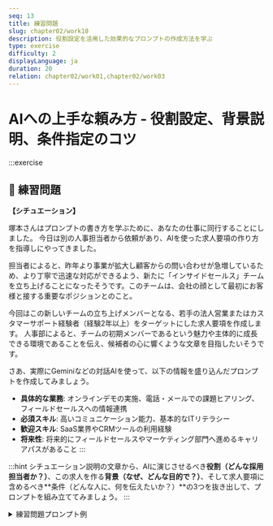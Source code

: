 ```yaml
---
seq: 13
title: 練習問題
slug: chapter02/work10
description: 役割設定を活用した効果的なプロンプトの作成方法を学ぶ
type: exercise
difficulty: 2
displayLanguage: ja
duration: 20
relation: chapter02/work01,chapter02/work03
---
```


# AIへの上手な頼み方 - 役割設定、背景説明、条件指定のコツ

:::exercise
## 📝 練習問題
**【シチュエーション】**

塚本さんはプロンプトの書き方を学ぶために、あなたの仕事に同行することにしました。
今日は別の人事担当者から依頼があり、AIを使った求人要項の作り方を指導しにやってきました。

担当者によると、昨年より事業が拡大し顧客からの問い合わせが急増しているため、より丁寧で迅速な対応ができるよう、新たに「インサイドセールス」チームを立ち上げることになったそうです。このチームは、会社の顔として最初にお客様と接する重要なポジションとのこと。

今回はこの新しいチームの立ち上げメンバーとなる、若手の法人営業またはカスタマーサポート経験者（経験2年以上）をターゲットにした求人要項を作成します。
人事部によると、チームの初期メンバーであるという魅力や主体的に成長できる環境であることを伝え、候補者の心に響くような文章を目指したいそうです。

さあ、実際にGeminiなどの対話AIを使って、以下の情報を盛り込んだプロンプトを作成してみましょう。

* **具体的な業務**: オンラインデモの実施、電話・メールでの課題ヒアリング、フィールドセールスへの情報連携
* **必須スキル**: 高いコミュニケーション能力、基本的なITリテラシー
* **歓迎スキル**: SaaS業界やCRMツールの利用経験
* **将来性**: 将来的にフィールドセールスやマーケティング部門へ進めるキャリアパスがあること
:::

:::hint
シチュエーション説明の文章から、AIに演じさせるべき**役割（どんな採用担当者か？）**、この求人を作る**背景（なぜ、どんな目的で？）**、そして求人要項に含めるべき**条件（どんな人に、何を伝えたいか？）**の3つを抜き出して、プロンプトを組み立ててみましょう。
:::

<details><summary>練習問題プロンプト例</summary>

```text
# 役割
あなたは、BtoB SaaS企業の採用に精通した人事部長です。

# 背景
当社は、急成長中のマーケティングオートメーションツールを提供しています。ありがたいことに顧客からの問い合わせが急増しており、より丁寧で迅速な対応を行うため、新たに「インサイドセールス」チームを立ち上げることになりました。このチームは、当社の顔として最初にお客様と接する重要なポジションです。

# 条件
- ターゲットは、法人営業またはカスタマーサポートの経験が2年以上ある若手人材です。
- チームの立ち上げメンバーであることを魅力として伝え、主体性や成長意欲のある人材に響くような内容にしてください。
- 以下の要素を必ず含めてください。
  - ポジションのミッション: なぜこのチームが必要なのか
  - 具体的な業務: オンラインデモ、電話・メールでの課題ヒアリング、営業担当への情報連携
  - 必須スキル: 基本的なITリテラシー、高いコミュニケーション能力
  - 歓迎スキル: SaaS業界での就業経験、CRMツールの利用経験
  - キャリアパス: 将来的にフィールドセールスやマーケティング部門へ進める可能性

上記の役割、背景、条件をすべて満たす、最高の求人要項を作成してください。
```

### 📝 練習問題AI回答出力例
（AIによる回答のイメージ）

```text
**急成長SaaSのインサイドセールス立ち上げメンバーを募集！**
この度は、当社の求人にご興味をお持ちいただきありがとうございます。BtoB SaaS企業の採用を担当している人事部長の○○です。

ポジションのミッション：お客様の課題解決の入り口を創る
私たちは、マーケティングオートメーションツールの提供を通じて、多くの企業のマーケティング活動を支援しています。ありがたいことに、新規のお客様からの問い合わせが急増しており、より丁寧で迅速な対応を行うために、この度、インサイドセールスチームを立ち上げることになりました。

インサイドセールスは、お客様が最初に接する当社の「顔」です。単なる問い合わせ対応ではなく、お客様の潜在的な課題を深く掘り下げ、最適な解決策の糸口を見つけることがミッションです。この重要な役割を担うことで、お客様のビジネス成長を最前線で支えることができます。

具体的な業務内容：お客様の「伴走者」として
インサイドセールスチームのメンバーとして、以下のような業務に携わっていただきます。
オンラインデモの実施： 弊社のツールがいかに顧客の課題を解決できるか、オンラインでわかりやすくご説明いただきます。
電話・メールでのヒアリング： お客様の状況を丁寧にヒアリングし、抱えている課題やニーズを正確に把握していただきます。
営業担当への情報連携： ヒアリングした内容をフィールドセールスにスムーズに引き継ぎ、商談の成功率を高めます。

必須スキル・歓迎スキル
【必須スキル】
法人営業またはカスタマーサポートの実務経験が2年以上ある方
基本的なITリテラシーをお持ちの方（PC操作、Officeソフトなど）
高いコミュニケーション能力をお持ちの方（相手の意図を汲み取り、わかりやすく説明できる能力）

【歓迎スキル】
SaaS業界での就業経験
CRMツール（Salesforce, Hubspotなど）の利用経験

キャリアパス：自ら未来を切り拓く
インサイドセールスは、マーケティングから営業活動まで一連のビジネスプロセスに関わるため、幅広いスキルを身につけることができます。将来的には、お客様と直接対面で商談を行うフィールドセールスや、より上流の戦略策定に関わるマーケティング部門など、多様なキャリアパスを選択可能です。

立ち上げメンバーとして、チームの文化や仕組みづくりにも主体的に関わることができます。自らのアイデアがチームや会社の成長に直結する、非常にやりがいのある環境です。
私たちは、あなたの成長意欲を全力でサポートします。ぜひ、私たちと共に新たなチームを創り上げていきましょう。
ご応募を心よりお待ちしております。
```
</details>
